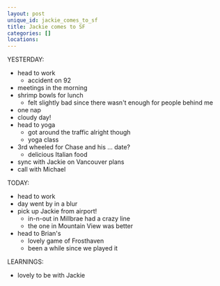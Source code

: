 ```yaml
---
layout: post
unique_id: jackie_comes_to_sf
title: Jackie comes to SF
categories: []
locations: 
---
```


YESTERDAY:
* head to work
  * accident on 92
* meetings in the morning
* shrimp bowls for lunch
  * felt slightly bad since there wasn't enough for people behind me
* one nap
* cloudy day!
* head to yoga
  * got around the traffic alright though
  * yoga class
* 3rd wheeled for Chase and his ... date?
  * delicious Italian food
* sync with Jackie on Vancouver plans
* call with Michael

TODAY:
* head to work
* day went by in a blur
* pick up Jackie from airport!
  * in-n-out in Millbrae had a crazy line
  * the one in Mountain View was better
* head to Brian's
  * lovely game of Frosthaven
  * been a while since we played it

LEARNINGS:
* lovely to be with Jackie
